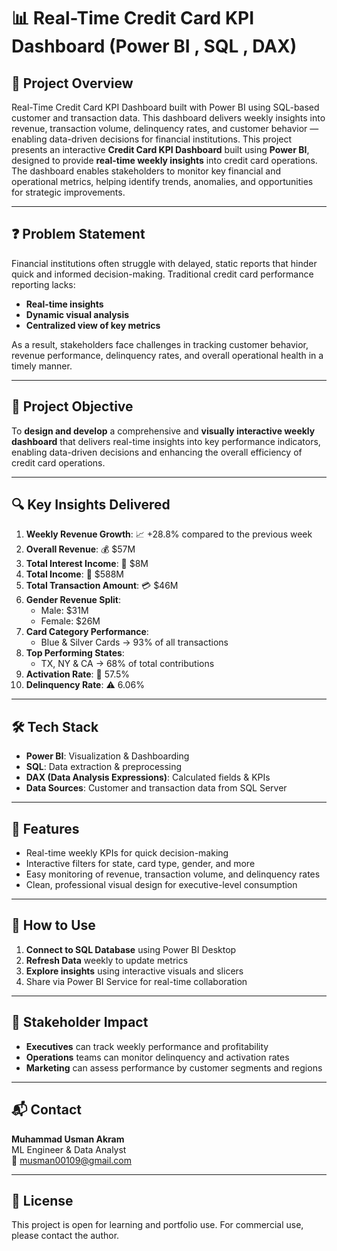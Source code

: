 # 📊 Real-Time Credit Card KPI Dashboard (Power BI , SQL , DAX)



## 🧩 Project Overview
Real-Time Credit Card KPI Dashboard built with Power BI using SQL-based customer and transaction data. This dashboard delivers weekly insights into revenue, transaction volume, delinquency rates, and customer behavior — enabling data-driven decisions for financial institutions.
This project presents an interactive **Credit Card KPI Dashboard** built using **Power BI**, designed to provide **real-time weekly insights** into credit card operations. The dashboard enables stakeholders to monitor key financial and operational metrics, helping identify trends, anomalies, and opportunities for strategic improvements.

---

## ❓ Problem Statement

Financial institutions often struggle with delayed, static reports that hinder quick and informed decision-making. Traditional credit card performance reporting lacks:

- **Real-time insights**
- **Dynamic visual analysis**
- **Centralized view of key metrics**

As a result, stakeholders face challenges in tracking customer behavior, revenue performance, delinquency rates, and overall operational health in a timely manner.

---

## 🎯 Project Objective

To **design and develop** a comprehensive and **visually interactive weekly dashboard** that delivers real-time insights into key performance indicators, enabling data-driven decisions and enhancing the overall efficiency of credit card operations.

---

## 🔍 Key Insights Delivered

1. **Weekly Revenue Growth**: 📈 +28.8% compared to the previous week  
2. **Overall Revenue**: 💰 $57M  
3. **Total Interest Income**: 💸 $8M  
4. **Total Income**: 🏦 $588M  
5. **Total Transaction Amount**: 💳 $46M  
6. **Gender Revenue Split**:  
   - Male: $31M  
   - Female: $26M  
7. **Card Category Performance**:  
   - Blue & Silver Cards → 93% of all transactions  
8. **Top Performing States**:  
   - TX, NY & CA → 68% of total contributions  
9. **Activation Rate**: 🚀 57.5%  
10. **Delinquency Rate**: ⚠️ 6.06%

---

## 🛠️ Tech Stack

- **Power BI**: Visualization & Dashboarding  
- **SQL**: Data extraction & preprocessing  
- **DAX (Data Analysis Expressions)**: Calculated fields & KPIs  
- **Data Sources**: Customer and transaction data from SQL Server  

---

## 📌 Features

- Real-time weekly KPIs for quick decision-making  
- Interactive filters for state, card type, gender, and more  
- Easy monitoring of revenue, transaction volume, and delinquency rates  
- Clean, professional visual design for executive-level consumption

---


## 🧪 How to Use

1. **Connect to SQL Database** using Power BI Desktop
2. **Refresh Data** weekly to update metrics
3. **Explore insights** using interactive visuals and slicers
4. Share via Power BI Service for real-time collaboration

---

## 🤝 Stakeholder Impact

- **Executives** can track weekly performance and profitability  
- **Operations** teams can monitor delinquency and activation rates  
- **Marketing** can assess performance by customer segments and regions  

---

## 📬 Contact

**Muhammad Usman Akram**  
ML Engineer & Data Analyst  
📧 musman00109@gmail.com 

---

## 📝 License

This project is open for learning and portfolio use. For commercial use, please contact the author.



